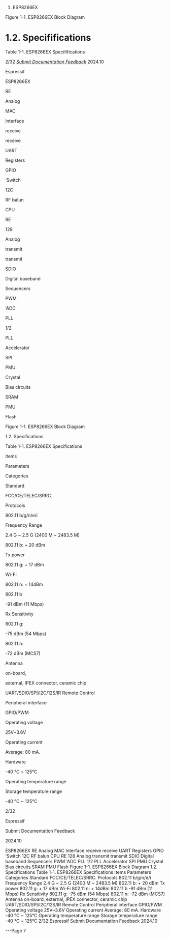 1. ESP8266EX










Figure 1-1. ESP8266EX Block Diagram

# 1.2. Specififications


Table 1-1. ESP8266EX Specififications







2/32
*[Submit Documentation Feedback](https://www.espressif.com/en/company/documents/documentation_feedback?docId=2667&sections=&version=2.8)* 2024.10


Espressif



ESP8266EX

RE

Analog

MAC

Interface

receive

receive

UART

Registers

GPIO

‘Switch

12C

RF balun

CPU

RE

128

Analog

transmit

transmit

SDIO

Digital baseband

Sequencers

PWM

‘ADC

PLL

1/2

PLL

Accelerator

SPI

PMU

Crystal

Bias circuits

SRAM

PMU

Flash

Figure 1-1. ESP8266EX Block Diagram

1.2. Specifications

Table 1-1. ESP8266EX Specifications

Items

Parameters

Categories

Standard

FCC/CE/TELEC/SRRC.

Protocols

802.11 b/g/n/e/i

Frequency Range

2.4 G ~ 2.5 G (2400 M ~ 2483.5 M)

802.11 b: + 20 dBm

Tx power

802.11 g: + 17 dBm

Wi-Fi

802.11 n: + 14dBm

802.11 b

-91 dBm (11 Mbps)

Rx Sensitivity

802.11 g:

-75 dBm (54 Mbps)

802.11 n:

-72 dBm (MCS7)

Antenna

on-board,

external, IPEX connector, ceramic chip

UART/SDIO/SPI/I2C/12S/IR Remote Control

Peripheral interface

GPIO/PWM

Operating voltage

25V~3.6V

Operating current

Average: 80 mA.

Hardware

-40 °C ~ 125°C

Operating temperature range

Storage temperature range

-40 °C ~ 125°C

2/32

Espressif

Submit Documentation Feedback

2024.10

ESP8266EX
RE Analog MAC Interface
receive receive UART
Registers
GPIO ‘Switch
12C RF
balun
CPU
RE 128 Analog
transmit transmit SDIO Digital
baseband
Sequencers
PWM
‘ADC
PLL 1/2 PLL Accelerator
SPI
PMU Crystal Bias circuits SRAM PMU Flash
Figure 1-1. ESP8266EX Block Diagram
1.2. Specifications
Table 1-1. ESP8266EX Specifications
Items Parameters Categories
Standard FCC/CE/TELEC/SRRC.
Protocols 802.11 b/g/n/e/i
Frequency Range 2.4 G ~ 2.5 G (2400 M ~ 2483.5 M)
802.11 b: + 20 dBm
Tx power 802.11 g: + 17 dBm
Wi-Fi
802.11 n: + 14dBm
802.11 b -91 dBm (11 Mbps)
Rx Sensitivity 802.11 g: -75 dBm (54 Mbps)
802.11 n: -72 dBm (MCS7)
Antenna on-board, external, IPEX connector, ceramic chip
UART/SDIO/SPI/I2C/12S/IR Remote Control
Peripheral interface
GPIO/PWM
Operating voltage 25V~3.6V
Operating current Average: 80 mA.
Hardware
-40 °C ~ 125°C Operating temperature range
Storage temperature range -40 °C ~ 125°C
2/32
Espressif Submit Documentation Feedback 2024.10


---Page 7 

